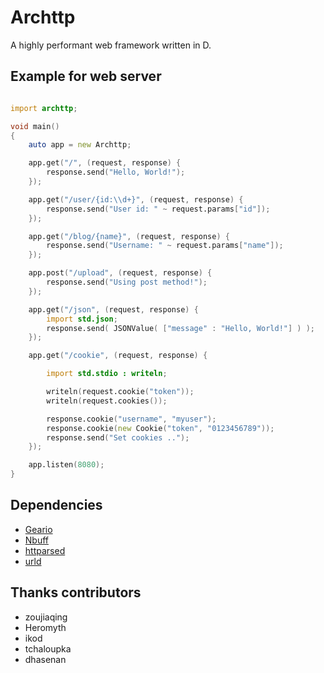 # Archttp
A highly performant web framework written in D.

## Example for web server
```D

import archttp;

void main()
{
    auto app = new Archttp;

    app.get("/", (request, response) {
        response.send("Hello, World!");
    });

    app.get("/user/{id:\\d+}", (request, response) {
        response.send("User id: " ~ request.params["id"]);
    });

    app.get("/blog/{name}", (request, response) {
        response.send("Username: " ~ request.params["name"]);
    });

    app.post("/upload", (request, response) {
        response.send("Using post method!");
    });

    app.get("/json", (request, response) {
        import std.json;
        response.send( JSONValue( ["message" : "Hello, World!"] ) );
    });

    app.get("/cookie", (request, response) {

        import std.stdio : writeln;

        writeln(request.cookie("token"));
        writeln(request.cookies());

        response.cookie("username", "myuser");
        response.cookie(new Cookie("token", "0123456789"));
        response.send("Set cookies ..");
    });

    app.listen(8080);
}
```

## Dependencies
 * [Geario](https://github.com/kerisy/geario)
 * [Nbuff](https://github.com/ikod/nbuff)
 * [httparsed](https://github.com/tchaloupka/httparsed)
 * [urld](https://github.com/dhasenan/urld)

## Thanks contributors
 * zoujiaqing
 * Heromyth
 * ikod
 * tchaloupka
 * dhasenan
